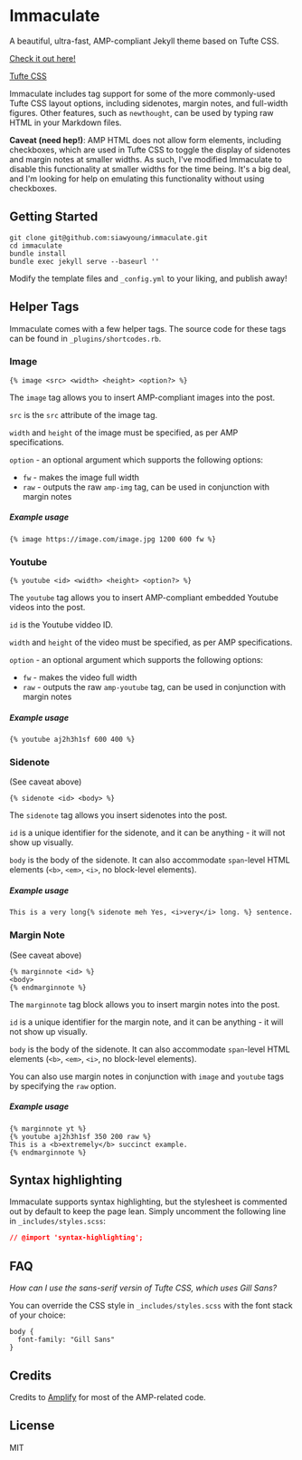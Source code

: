 # Immaculate

A beautiful, ultra-fast, AMP-compliant Jekyll theme based on Tufte CSS.

[Check it out here!](http://siawyoung.com/immaculate)

[Tufte CSS](https://github.com/edwardtufte/tufte-css)

Immaculate includes tag support for some of the more commonly-used Tufte CSS layout options, including sidenotes, margin notes, and full-width figures. Other features, such as `newthought`, can be used by typing raw HTML in your Markdown files.

**Caveat (need hep!)**: AMP HTML does not allow form elements, including checkboxes, which are used in Tufte CSS to toggle the display of sidenotes and margin notes at smaller widths. As such, I've modified Immaculate to disable this functionality at smaller widths for the time being. It's a big deal, and I'm looking for help on emulating this functionality without using checkboxes.

## Getting Started

```
git clone git@github.com:siawyoung/immaculate.git
cd immaculate
bundle install
bundle exec jekyll serve --baseurl ''
```

Modify the template files and `_config.yml` to your liking, and publish away!

## Helper Tags

Immaculate comes with a few helper tags. The source code for these tags can be found in `_plugins/shortcodes.rb`.

### Image

```
{% image <src> <width> <height> <option?> %}
```

The `image` tag allows you to insert AMP-compliant images into the post.

`src` is the `src` attribute of the image tag.

`width` and `height` of the image must be specified, as per AMP specifications.

`option` - an optional argument which supports the following options:

- `fw` - makes the image full width
- `raw` - outputs the raw `amp-img` tag, can be used in conjunction with margin notes

##### Example usage

```
{% image https://image.com/image.jpg 1200 600 fw %}
```

### Youtube

```
{% youtube <id> <width> <height> <option?> %}
```

The `youtube` tag allows you to insert AMP-compliant embedded Youtube videos into the post.

`id` is the Youtube viddeo ID.

`width` and `height` of the video must be specified, as per AMP specifications.

`option` - an optional argument which supports the following options:

- `fw` - makes the video full width
- `raw` - outputs the raw `amp-youtube` tag, can be used in conjunction with margin notes

##### Example usage

```
{% youtube aj2h3h1sf 600 400 %}
```

### Sidenote

(See caveat above)

```
{% sidenote <id> <body> %}
```

The `sidenote` tag allows you insert sidenotes into the post.

`id` is a unique identifier for the sidenote, and it can be anything - it will not show up visually.

`body` is the body of the sidenote. It can also accommodate `span`-level HTML elements (`<b>`, `<em>`, `<i>`, no block-level elements).

##### Example usage

```
This is a very long{% sidenote meh Yes, <i>very</i> long. %} sentence.
```

### Margin Note

(See caveat above)

```
{% marginnote <id> %}
<body>
{% endmarginnote %}
```

The `marginnote` tag block allows you to insert margin notes into the post.

`id` is a unique identifier for the margin note, and it can be anything - it will not show up visually.

`body` is the body of the sidenote. It can also accommodate `span`-level HTML elements (`<b>`, `<em>`, `<i>`, no block-level elements).

You can also use margin notes in conjunction with `image` and `youtube` tags by specifying the `raw` option.

##### Example usage

```
{% marginnote yt %}
{% youtube aj2h3h1sf 350 200 raw %}
This is a <b>extremely</b> succinct example.
{% endmarginnote %}
```

## Syntax highlighting

Immaculate supports syntax highlighting, but the stylesheet is commented out by default to keep the page lean. Simply uncomment the following line in `_includes/styles.scss`:

```css
// @import 'syntax-highlighting';
```

## FAQ

*How can I use the sans-serif versin of Tufte CSS, which uses Gill Sans?*

You can override the CSS style in `_includes/styles.scss` with the font stack of your choice:

```
body {
  font-family: "Gill Sans"
}
```

## Credits

Credits to [Amplify]() for most of the AMP-related code.

## License

MIT
